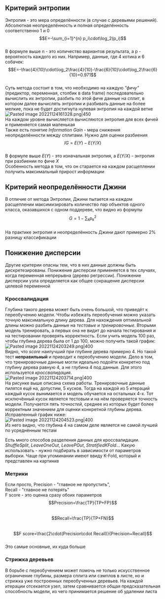 ## Критерий энтропии  
Энтропия - это мера определённости (в случае с деревьями решений). Абсолютная неопределённость и полная определённость соответственно 1 и 0  
$$E=-\sum_{i=1}^{n} p_i\cdot\log_2(p_i)$$  
В формуле выше n - это количество вариантов результата, а p - вероятность каждого из них. Например, данные, где 4 котика и 6 собачек:  
$$E=-\frac{4}{10}\cdot\log_2\frac{4}{10}-\frac{6}{10}\cdot\log_2\frac{6}{10}=0.971$$  
Суть метода состоит в том, что необходимо на каждую *"фичу"* (предиктор, переменная, столбик в data frame) последовательно вычислить их энтропии, разбить по этой фиче данные на *сплит*, в котором далее вычислять энтропии и разбивать данные на более мелкие, пока не будет достигнута нулевая энтропия на каждой ветке  
![Pasted image 20221124161328.png|450](https://github.com/PolkaDott/Data-Science-Summaries/blob/main/Классический%20ML/attachments/Pasted%20image%2020221124161328.png?raw=true)  
На каждом уровне вычисляется вычисляются энтропия для всех фичей и применяется самая маленькая  
Также есть понятие *Information Gain* - мера снижения неопределённости между сплитами. Нужно для оценки разбиения  
$$IG=E(Y)-E(Y/X)$$  
В формуле выше $E(Y)$ - это изначальная энтропия, а $E(Y/X)$ - энтропия при разбиении по фиче $X$  
Особенность метода в том, что он старается на каждом расщеплении получить максимальный прирост информации  
  
## Критерий неопределённости Джини  
В отличие от метода Энтропии, Джини пытается на каждом расщеплении максимизировать количество пар объектов одного класса, оказавшихся с одном поддереве, что видно из формулы  
$$G=1-\sum_k{p_k^2}$$  
На практике энтропия и неопределённость Джини дают примерно 2% разницу классификации  
  
## Понижение дисперсии  
Другие критерии опасны тем, что в них данные должны быть дискретезированы. Понижение дисперсии применяется в тех случаях, когда переменная непрерывна (дерево регрессии). Понижение дисперсии узла определяется как общее сокращение дисперсии целевой переменной  
  
### Кроссвалидация  
Глубина такого дерева может быть очень большой, что приведёт к переобучению модели. Чтобы избежать переобучения можно указать точную максимальную длину дерева. Для нахождения оптимальной длины можно разбить данные на *тестовые* и *тренировочные*. Вторыми модель тренировать, а первых она не видит до начала тестирования и на тестировании проверять корректность. Если учить модель 100 раз, чтобы глубина дерева была от 1 до 100, можно получить такой график:  
![Pasted image 20221124203249.png|400](https://github.com/PolkaDott/Data-Science-Summaries/blob/main/Классический%20ML/attachments/Pasted%20image%2020221124203249.png?raw=true)  
Видно, что *score* наилучший при глубине дерева примерно 4. Но такой тест **неправильный** и приводит к переобучению модели. Дело в том, что тренировочные данные могли идеально подойти конкретно под глубину дерева равную 4, а не глубина 4 под данные. Для этого используется *кроссвалидация*.   
![Pasted image 20221124203714.png|400](https://github.com/PolkaDott/Data-Science-Summaries/blob/main/Классический%20ML/attachments/Pasted%20image%2020221124203714.png?raw=true)  
На рисунке выше описана схема работы. Тренировочные данные пилятся ещё на, допустим, 5 кусков. Тогда на каждой из 5 итераций каждый кусок вынимается и модель обучается на остальных 4-х. Тот исключённый кусок является тестовым и на нём проверяется точность модели. Получается пять *точностей*, среднее из которых будет более корректным значением для оценки конкретной глубины дерева. Исправленный график ниже:  
![Pasted image 20221124204523.png|400](https://github.com/PolkaDott/Data-Science-Summaries/blob/main/Классический%20ML/attachments/Pasted%20image%2020221124204523.png?raw=true)  
Из него видно, что глубина 4 на самом деле является не самой лучшей по усреднённым тестам  
  
Есть много способов разделения данных для кроссвалидации. *ShuffleSplit*, *LeaveOneOut*, *LeavePOut*, *StratifiedKFold*... Какую использовать - нужно подбирать в зависимости от параметров выборки. Чаще при упоминании имеют ввиду K-Fold, который и представлен на картинке  
  
### Метрики  
Если просто, Precision - "главное не пропустить",   
Recall - "главное не потерять"  
F score - это оценка сразу обоих параметров  
$$Precision=\frac{TP}{TP+FP}$$  
$$Recall=\frac{TP}{TP+FN}$$  
$$F score=\frac{2\cdot(Precision\cdot Recall)}{Precision+Recall}$$  
Это самые основные, их куда больше  
  
### Стрижка деревьев  
В борьбе с переобучением может помочь не только искусственное ограничение глубины, размера сплита или сэмплов в листе, но и стрижка уже построенных переобученных деревьев. На каждой итерации отсекается узел, затем сравнивается общая предсказательная способность модели, из чего принимается решение об удалении листа